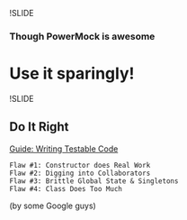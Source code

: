 !SLIDE
### Though PowerMock is awesome
# Use it sparingly!

!SLIDE
## Do It Right
[Guide: Writing Testable Code](http://misko.hevery.com/attachments/Guide-Writing%20Testable%20Code.pdf)

	Flaw #1: Constructor does Real Work
	Flaw #2: Digging into Collaborators
	Flaw #3: Brittle Global State & Singletons
	Flaw #4: Class Does Too Much

(by some Google guys)
